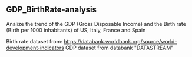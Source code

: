 ## GDP_BirthRate-analysis
Analize the trend of the GDP (Gross Disposable Income) and the Birth rate (Birth per 1000 inhabitants) of US, Italy, France and Spain

Birth rate dataset from: https://databank.worldbank.org/source/world-development-indicators
GDP dataset from databank "DATASTREAM"


